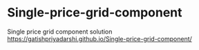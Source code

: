 # Single-price-grid-component
Single price grid component solution 
https://gatishpriyadarshi.github.io/Single-price-grid-component/
